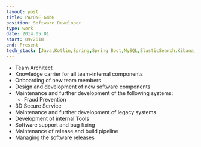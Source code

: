 ```yaml
---
layout: post
title: PAYONE GmbH
position: Software Developer
type: work
date: 2014.05.01
start: 09/2018
end: Present
tech_stack: [Java,Kotlin,Spring,Spring Boot,MySQL,ElasticSearch,Kibana,Git,Jenkins]
---
```

- Team Architect
- Knowledge carrier for all team-internal components
- Onboarding of new team members
- Design and development of new software components
- Maintenance and further development of the following systems:
  - Fraud Prevention
- 3D Secure Service
- Maintenance and further development of legacy systems
- Development of internal Tools
- Software support and bug fixing
- Maintenance of release and build pipeline
- Managing the software releases 
